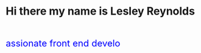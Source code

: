 # Hi there my name is Lesley Reynolds

<svg width="300" height="100">
  <text x="50%" y="50%" dominant-baseline="middle" text-anchor="middle" fill="blue" font-size="24">
    A passionate front end developer
  </text>
</svg>

